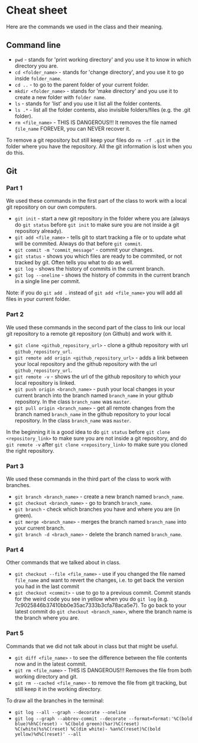 # Cheat sheet

Here are the commands we used in the class and their meaning.

## Command line
 - `pwd` - stands for 'print working directory' and you use it to know in which directory you are.
 - `cd <folder_name>` - stands for 'change directory', and you use it to go inside `folder_name`.
 - `cd ..` - to go to the parent folder of your current folder.
 - `mkdir <folder_name>` - stands for 'make directory' and you use it to create a new folder with `folder name`.
 - `ls` - stands for 'list' and you use it list all the folder contents.
 - `ls .*` - list all the folder contents, also invisible folders/files (e.g. the .git folder).
 - `rm <file_name>` - THIS IS DANGEROUS!!! It removes the file named `file_name` FOREVER, you can NEVER recover it.
 
To remove a git repository but still keep your files do `rm -rf .git` in the folder where you have the repository. All the git information is lost when you do this.

## Git 

### Part 1

We used these commands in the first part of the class to work with a local git repository on our own computers.

 - `git init` - start a new git repository in the folder where you are (always do `git status` before `git init` to make sure you are not inside a git repository already).
 - `git add <file_name>` - tells git to start tracking a file or to update what will be commited. Always do that before `git commit`.
 - `git commit -m "commit_message"` - commit your changes.
 - `git status` - shows you which files are ready to be commited, or not tracked by git. Often tells you what to do as well.
 - `git log` - shows the history of commits in the current branch.
 - `git log --oneline` - shows the history of commits in the current branch in a single line per commit.
 
 Note: if you do `git add .` instead of `git add <file_name>` you will add all files in your current folder.
 
 
 ### Part 2
 
 We used these commands in the second part of the class to link our local git repository to a remote git repository (on Github) and work with it.

 - `git clone <github_repository_url>` - clone a github repository with url `github_repository_url`. 
 - `git remote add origin <github_repository_url>` - adds a link between your local repository and the github repository with the url `github_repository_url`.
 - `git remote -v` - shows the url of the github repository to which your local repository is linked.
 - `git push origin <branch_name>` - push your local changes in your current branch into the branch named `branch_name` in your github repository. In the class `branch_name` was `master`.
 - `git pull origin <branch_name>` - get all remote changes from the branch named `branch_name` in the github repository to your local repository. In the class `branch_name` was `master`.


In the beginning it is a good idea to do `git status` before `git clone <repository_link>` to make sure you are not inside a git repository, and do `git remote -v` after `git clone <repository_link>` to make sure you cloned the right repository.


### Part 3

We used these commands in the third part of the class to work with branches.

 - `git branch <branch_name>` - create a new branch named `branch_name`.
 - `git checkout <branch_name>` - go to branch `branch_name`.
 - `git branch` - check which branches you have and where you are (in green).
 - `git merge <branch_name>` - merges the branch named `branch_name` into your current branch.
 - `git branch -d <brach_name>` - delete the branch named `branch_name`.


### Part 4

Other commands that we talked about in class.
 
 - `git checkout --file <file_name>` - use if you changed the file named `file_name` and want to revert the changes, i.e. to get back the version you had in the last commit 
 - `git checkout <commit>` - use to go to a previous commit. Commit stands for the weird code you see in yellow when you do `git log` (e.g. 7c9025846b37410bb0e35ac7333b3cfa78aca5e7). To go back to your latest commit do `git checkout <branch_name>`, where the branch name is the branch where you are.


### Part 5

Commands that we did not talk about in class but that might be useful. 

 - `git diff <file_name>` - to see the difference between the file contents now and in the latest commit.
 - `git rm <file_name>` - THIS IS DANGEROUS!!! Removes the file from both working directory and git.
 - `git rm --cached <file_name>` - to remove the file from git tracking, but still keep it in the working directory.
 
 
To draw all the branches in the terminal:

 - `git log --all --graph --decorate --oneline`
 - `git log --graph --abbrev-commit --decorate --format=format:'%C(bold blue)%h%C(reset) - %C(bold green)(%ar)%C(reset) %C(white)%s%C(reset) %C(dim white)- %an%C(reset)%C(bold yellow)%d%C(reset)' --all`
 
